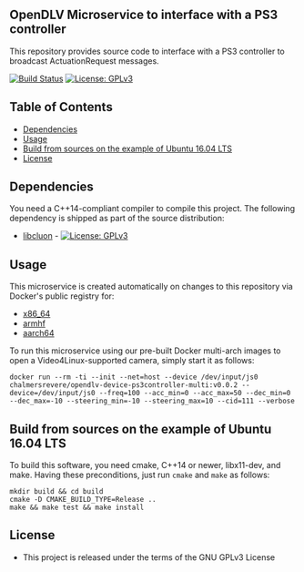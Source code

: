 ## OpenDLV Microservice to interface with a PS3 controller

This repository provides source code to interface with a PS3 controller to
broadcast ActuationRequest messages.

[![Build Status](https://travis-ci.org/chalmers-revere/opendlv-device-ps3controller.svg?branch=master)](https://travis-ci.org/chalmers-revere/opendlv-device-ps3controller) [![License: GPLv3](https://img.shields.io/badge/license-GPL--3-blue.svg
)](https://www.gnu.org/licenses/gpl-3.0.txt)


## Table of Contents
* [Dependencies](#dependencies)
* [Usage](#usage)
* [Build from sources on the example of Ubuntu 16.04 LTS](#build-from-sources-on-the-example-of-ubuntu-1604-lts)
* [License](#license)


## Dependencies
You need a C++14-compliant compiler to compile this project. The following
dependency is shipped as part of the source distribution:

* [libcluon](https://github.com/chrberger/libcluon) - [![License: GPLv3](https://img.shields.io/badge/license-GPL--3-blue.svg
)](https://www.gnu.org/licenses/gpl-3.0.txt)


## Usage
This microservice is created automatically on changes to this repository via Docker's public registry for:
* [x86_64](https://hub.docker.com/r/chalmersrevere/opendlv-device-ps3controller-amd64/tags/)
* [armhf](https://hub.docker.com/r/chalmersrevere/opendlv-device-ps3controller-armhf/tags/)
* [aarch64](https://hub.docker.com/r/chalmersrevere/opendlv-device-ps3controller-aarch64/tags/)

To run this microservice using our pre-built Docker multi-arch images to open
a Video4Linux-supported camera, simply start it as follows:

```
docker run --rm -ti --init --net=host --device /dev/input/js0 chalmersrevere/opendlv-device-ps3controller-multi:v0.0.2 --device=/dev/input/js0 --freq=100 --acc_min=0 --acc_max=50 --dec_min=0 --dec_max=-10 --steering_min=-10 --steering_max=10 --cid=111 --verbose
```

## Build from sources on the example of Ubuntu 16.04 LTS
To build this software, you need cmake, C++14 or newer, libx11-dev, and make.
Having these preconditions, just run `cmake` and `make` as follows:

```
mkdir build && cd build
cmake -D CMAKE_BUILD_TYPE=Release ..
make && make test && make install
```


## License

* This project is released under the terms of the GNU GPLv3 License

